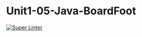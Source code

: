 # Unit1-05-Java-BoardFoot

[![Super Linter](https://github.com/ICS4U-Programming-Keiden-B/Unit1-05-Java-BoardFoot/actions/workflows/main.yml/badge.svg)](https://github.com/ICS4U-Programming-Keiden-B/Unit1-05-Java-BoardFoot/actions/workflows/main.yml)
